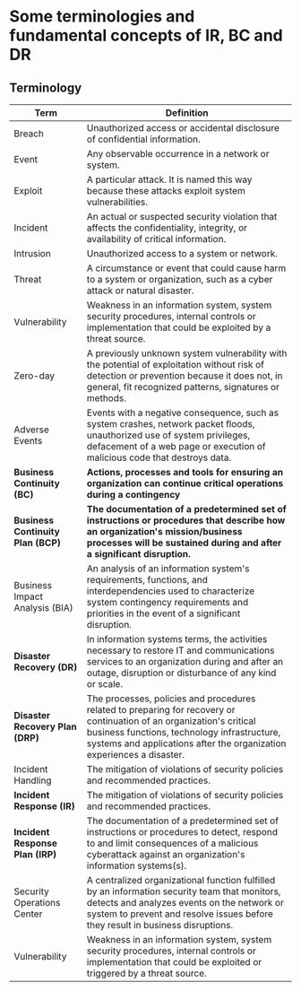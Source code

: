 # Some terminologies and fundamental concepts of IR, BC and DR

## Terminology
| Term | Definition |
| --- | --- |
| Breach | Unauthorized access or accidental disclosure of confidential information. |
| Event |Any observable occurrence in a network or system. |
| Exploit | A particular attack. It is named this way because these attacks exploit system vulnerabilities. |
| Incident | An actual or suspected security violation that affects the confidentiality, integrity, or availability of critical information. |
| Intrusion | Unauthorized access to a system or network. |
| Threat | A circumstance or event that could cause harm to a system or organization, such as a cyber attack or natural disaster. |
| Vulnerability | Weakness in an information system, system security procedures, internal controls or implementation that could be exploited by a threat source.  |
| Zero-day | A previously unknown system vulnerability with the potential of exploitation without risk of detection or prevention because it does not, in general, fit recognized patterns, signatures or methods. |
| Adverse Events |Events with a negative consequence, such as system crashes, network packet floods, unauthorized use of system privileges, defacement of a web page or execution of malicious code that destroys data. |
| **Business Continuity (BC)**| **Actions, processes and tools for ensuring an organization can continue critical operations during a contingency** |
| **Business Continuity Plan (BCP)** |**The documentation of a predetermined set of instructions or procedures that describe how an organization's mission/business processes will be sustained during and after a significant disruption.** |
| Business Impact Analysis (BIA) |An analysis of an information system's requirements, functions, and interdependencies used to characterize system contingency requirements and priorities in the event of a significant disruption.  |
| **Disaster Recovery (DR)** |In information systems terms, the activities necessary to restore IT and communications services to an organization during and after an outage, disruption or disturbance of any kind or scale. |
| **Disaster Recovery Plan (DRP)** |The processes, policies and procedures related to preparing for recovery or continuation of an organization's critical business functions, technology infrastructure, systems and applications after the organization experiences a disaster. |
| Incident Handling |The mitigation of violations of security policies and recommended practices. |
| **Incident Response (IR)** |The mitigation of violations of security policies and recommended practices. |
| **Incident Response Plan (IRP)** |The documentation of a predetermined set of instructions or procedures to detect, respond to and limit consequences of a malicious cyberattack against an organization's information systems(s).  |
| Security Operations Center |A centralized organizational function fulfilled by an information security team that monitors, detects and analyzes events on the network or system to prevent and resolve issues before they result in business disruptions. |
| Vulnerability |Weakness in an information system, system security procedures, internal controls or implementation that could be exploited or triggered by a threat source. |


